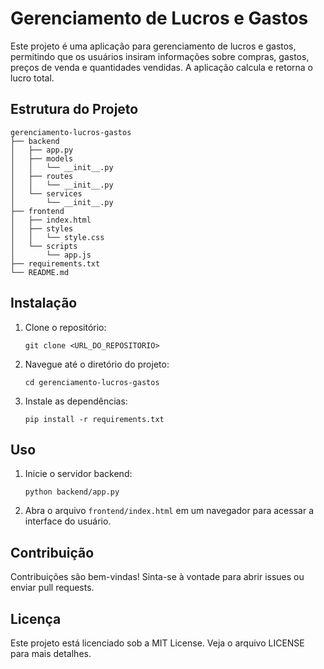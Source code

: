 # Gerenciamento de Lucros e Gastos

Este projeto é uma aplicação para gerenciamento de lucros e gastos, permitindo que os usuários insiram informações sobre compras, gastos, preços de venda e quantidades vendidas. A aplicação calcula e retorna o lucro total.

## Estrutura do Projeto

```
gerenciamento-lucros-gastos
├── backend
│   ├── app.py
│   ├── models
│   │   └── __init__.py
│   ├── routes
│   │   └── __init__.py
│   └── services
│       └── __init__.py
├── frontend
│   ├── index.html
│   ├── styles
│   │   └── style.css
│   └── scripts
│       └── app.js
├── requirements.txt
└── README.md
```

## Instalação

1. Clone o repositório:
   ```
   git clone <URL_DO_REPOSITORIO>
   ```
2. Navegue até o diretório do projeto:
   ```
   cd gerenciamento-lucros-gastos
   ```
3. Instale as dependências:
   ```
   pip install -r requirements.txt
   ```

## Uso

1. Inicie o servidor backend:
   ```
   python backend/app.py
   ```
2. Abra o arquivo `frontend/index.html` em um navegador para acessar a interface do usuário.

## Contribuição

Contribuições são bem-vindas! Sinta-se à vontade para abrir issues ou enviar pull requests.

## Licença

Este projeto está licenciado sob a MIT License. Veja o arquivo LICENSE para mais detalhes.